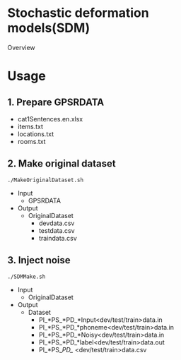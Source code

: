 Stochastic deformation models(SDM)
====

Overview

# Usage
## 1. Prepare GPSRDATA
- cat1Sentences.en.xlsx
- items.txt
- locations.txt
- rooms.txt

## 2. Make original dataset
`./MakeOriginalDataset.sh`
 - Input
   - GPSRDATA
 - Output
   - OriginalDataset
     - devdata.csv
     - testdata.csv
     - traindata.csv
## 3. Inject noise
`./SDMMake.sh`
 - Input
   - OriginalDataset
 - Output
   - Dataset
     - PI_*PS_*PD_*Input<dev/test/train>data.in
     - PI_*PS_*PD_*phoneme<dev/test/train>data.in
     - PI_*PS_*PD_*Noisy<dev/test/train>data.in
     - PI_*PS_*PD_*label<dev/test/train>data.out
     - PI_*PS_*PD_* <dev/test/train>data.csv
